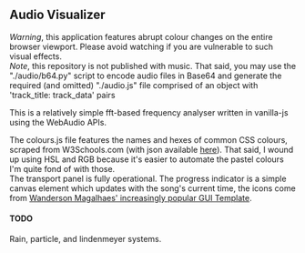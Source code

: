 ## Audio Visualizer

_Warning_, this application features abrupt colour changes on the entire browser viewport. Please avoid watching if you are vulnerable to such visual effects.  
_Note_, this repository is not published with music. That said, you may use the "./audio/b64.py" script to encode audio files in Base64 and generate the required (and omitted) "./audio.js" file comprised of an object with 'track_title: track_data' pairs  



This is a relatively simple fft-based frequency analyser written in vanilla-js using the WebAudio APIs.  

The colours.js file features the names and hexes of common CSS colours, scraped from W3Schools.com (with json available [here](https://gist.github.com/kendfss/6a27250ee81df61115b1b6661818725a)).
That said, I wound up using HSL and RGB because it's easier to automate the pastel colours I'm quite fond of with those.  
The transport panel is fully operational. The progress indicator is a simple canvas element which updates with the song's current time, the icons come from [Wanderson Magalhaes' increasingly popular GUI Template](https://github.com/Wanderson-Magalhaes/Simple_PySide_Base).  


#### TODO
Rain, particle, and lindenmeyer systems.  
